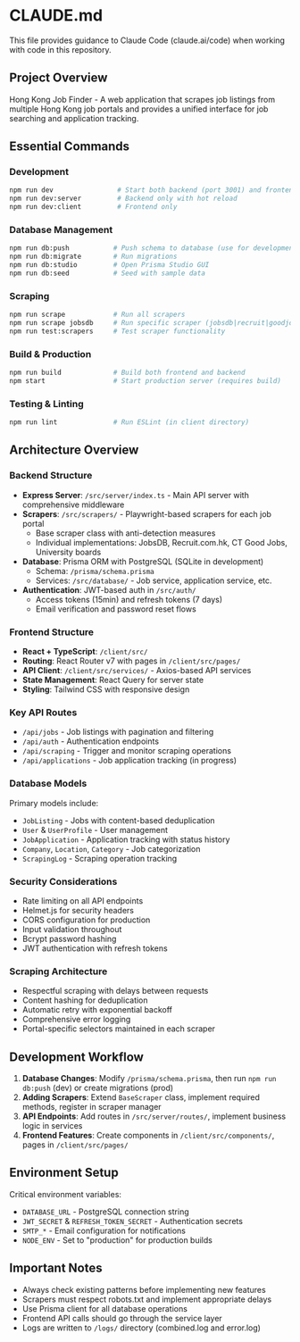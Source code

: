 # CLAUDE.md

This file provides guidance to Claude Code (claude.ai/code) when working with code in this repository.

## Project Overview

Hong Kong Job Finder - A web application that scrapes job listings from multiple Hong Kong job portals and provides a unified interface for job searching and application tracking.

## Essential Commands

### Development
```bash
npm run dev                # Start both backend (port 3001) and frontend (port 5173)
npm run dev:server         # Backend only with hot reload
npm run dev:client         # Frontend only
```

### Database Management
```bash
npm run db:push           # Push schema to database (use for development)
npm run db:migrate        # Run migrations
npm run db:studio         # Open Prisma Studio GUI
npm run db:seed           # Seed with sample data
```

### Scraping
```bash
npm run scrape            # Run all scrapers
npm run scrape jobsdb     # Run specific scraper (jobsdb|recruit|goodjobs|university)
npm run test:scrapers     # Test scraper functionality
```

### Build & Production
```bash
npm run build             # Build both frontend and backend
npm start                 # Start production server (requires build)
```

### Testing & Linting
```bash
npm run lint              # Run ESLint (in client directory)
```

## Architecture Overview

### Backend Structure
- **Express Server**: `/src/server/index.ts` - Main API server with comprehensive middleware
- **Scrapers**: `/src/scrapers/` - Playwright-based scrapers for each job portal
  - Base scraper class with anti-detection measures
  - Individual implementations: JobsDB, Recruit.com.hk, CT Good Jobs, University boards
- **Database**: Prisma ORM with PostgreSQL (SQLite in development)
  - Schema: `/prisma/schema.prisma`
  - Services: `/src/database/` - Job service, application service, etc.
- **Authentication**: JWT-based auth in `/src/auth/`
  - Access tokens (15min) and refresh tokens (7 days)
  - Email verification and password reset flows

### Frontend Structure
- **React + TypeScript**: `/client/src/`
- **Routing**: React Router v7 with pages in `/client/src/pages/`
- **API Client**: `/client/src/services/` - Axios-based API services
- **State Management**: React Query for server state
- **Styling**: Tailwind CSS with responsive design

### Key API Routes
- `/api/jobs` - Job listings with pagination and filtering
- `/api/auth` - Authentication endpoints
- `/api/scraping` - Trigger and monitor scraping operations
- `/api/applications` - Job application tracking (in progress)

### Database Models
Primary models include:
- `JobListing` - Jobs with content-based deduplication
- `User` & `UserProfile` - User management
- `JobApplication` - Application tracking with status history
- `Company`, `Location`, `Category` - Job categorization
- `ScrapingLog` - Scraping operation tracking

### Security Considerations
- Rate limiting on all API endpoints
- Helmet.js for security headers
- CORS configuration for production
- Input validation throughout
- Bcrypt password hashing
- JWT authentication with refresh tokens

### Scraping Architecture
- Respectful scraping with delays between requests
- Content hashing for deduplication
- Automatic retry with exponential backoff
- Comprehensive error logging
- Portal-specific selectors maintained in each scraper

## Development Workflow

1. **Database Changes**: Modify `/prisma/schema.prisma`, then run `npm run db:push` (dev) or create migrations (prod)
2. **Adding Scrapers**: Extend `BaseScraper` class, implement required methods, register in scraper manager
3. **API Endpoints**: Add routes in `/src/server/routes/`, implement business logic in services
4. **Frontend Features**: Create components in `/client/src/components/`, pages in `/client/src/pages/`

## Environment Setup

Critical environment variables:
- `DATABASE_URL` - PostgreSQL connection string
- `JWT_SECRET` & `REFRESH_TOKEN_SECRET` - Authentication secrets
- `SMTP_*` - Email configuration for notifications
- `NODE_ENV` - Set to "production" for production builds

## Important Notes

- Always check existing patterns before implementing new features
- Scrapers must respect robots.txt and implement appropriate delays
- Use Prisma client for all database operations
- Frontend API calls should go through the service layer
- Logs are written to `/logs/` directory (combined.log and error.log)